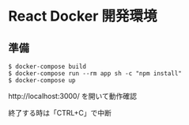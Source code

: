 React Docker 開発環境
================================

## 準備

```
$ docker-compose build
$ docker-compose run --rm app sh -c "npm install"
$ docker-compose up
```

http://localhost:3000/
を開いて動作確認

終了する時は「CTRL+C」で中断